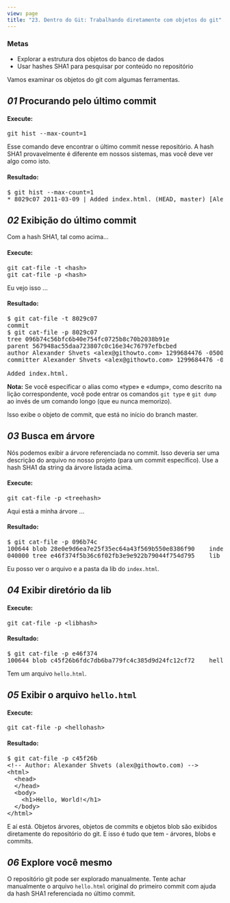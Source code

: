 ```yaml
---
view: page
title: "23. Dentro do Git: Trabalhando diretamente com objetos do git"
---
```


<h3>Metas</h3>

<ul>
<li>Explorar a estrutura dos objetos do banco de dados</li>
<li>Usar hashes SHA1 para pesquisar por conteúdo no repositório</li>
</ul>

<p>Vamos examinar os objetos do git com algumas ferramentas.</p>

<h2><em>01</em> Procurando pelo último commit</h2>

<h4 class="h4-pre">Execute:</h4>

<pre class="instructions">git hist --max-count=1</pre>

<p>Esse comando deve encontrar o último commit nesse repositório. A hash SHA1 provavelmente é diferente em nossos sistemas, mas você deve ver algo como isto.</p>

<h4 class="h4-pre">Resultado:</h4>

<pre class="sample">$ git hist --max-count=1
* 8029c07 2011-03-09 | Added index.html. (HEAD, master) [Alexander Shvets]</pre>

<h2><em>02</em> Exibição do último commit</h2>

<p>Com a hash SHA1, tal como acima...</p>

<h4 class="h4-pre">Execute:</h4>

<pre class="instructions">git cat-file -t &lt;hash&gt;
git cat-file -p &lt;hash&gt;</pre>

<p>Eu vejo isso ...</p>

<h4 class="h4-pre">Resultado:</h4>

<pre class="sample">$ git cat-file -t 8029c07
commit
$ git cat-file -p 8029c07
tree 096b74c56bfc6b40e754fc0725b8c70b2038b91e
parent 567948ac55daa723807c0c16e34c76797efbcbed
author Alexander Shvets &lt;alex@githowto.com&gt; 1299684476 -0500
committer Alexander Shvets &lt;alex@githowto.com&gt; 1299684476 -0500

Added index.html.</pre>

<p class="note"><strong>Nota:</strong> Se você especificar o alias como «type» e «dump», como descrito na lição correspondente, você pode entrar os comandos <code>git type</code> e <code>git dump</code> ao invés de um comando longo (que eu nunca memorizo).</p>

<p>Isso exibe o objeto de commit, que está no início do branch master.</p>

<h2><em>03</em> Busca em árvore</h2>

<p>Nós podemos exibir a árvore referenciada no commit. Isso deveria ser uma descrição do arquivo no nosso projeto (para um commit específico). Use a hash SHA1 da string da árvore listada acima.</p>

<h4 class="h4-pre">Execute:</h4>

<pre class="instructions">git cat-file -p &lt;treehash&gt;</pre>

<p>Aqui está a minha árvore ...</p>

<h4 class="h4-pre">Resultado:</h4>

<pre class="sample">$ git cat-file -p 096b74c
100644 blob 28e0e9d6ea7e25f35ec64a43f569b550e8386f90	index.html
040000 tree e46f374f5b36c6f02fb3e9e922b79044f754d795	lib</pre>

<p>Eu posso ver o arquivo e a pasta da lib do <code>index.html</code>.</p>

<h2><em>04</em> Exibir diretório da lib</h2>

<h4 class="h4-pre">Execute:</h4>

<pre class="instructions">git cat-file -p &lt;libhash&gt;</pre>

<h4 class="h4-pre">Resultado:</h4>

<pre class="sample">$ git cat-file -p e46f374
100644 blob c45f26b6fdc7db6ba779fc4c385d9d24fc12cf72	hello.html</pre>

<p>Tem um arquivo <code>hello.html</code>.</p>

<h2><em>05</em> Exibir o arquivo <code>hello.html</code></h2>

<h4 class="h4-pre">Execute:</h4>

<pre class="instructions">git cat-file -p &lt;hellohash&gt;</pre>

<h4 class="h4-pre">Resultado:</h4>

<pre class="sample">$ git cat-file -p c45f26b
&lt;!-- Author: Alexander Shvets (alex@githowto.com) --&gt;
&lt;html&gt;
  &lt;head&gt;
  &lt;/head&gt;
  &lt;body&gt;
    &lt;h1&gt;Hello, World!&lt;/h1&gt;
  &lt;/body&gt;
&lt;/html&gt;</pre>

<p>E aí está. Objetos árvores, objetos de commits e objetos blob são exibidos diretamente do repositório do git. E isso é tudo que tem - árvores, blobs e commits.</p>

<h2><em>06</em> Explore você mesmo</h2>

<p>O repositório git pode ser explorado manualmente. Tente achar manualmente o arquivo <code>hello.html</code> original do primeiro commit com ajuda da hash SHA1 referenciada no último commit.</p>
